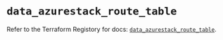 # `data_azurestack_route_table`

Refer to the Terraform Registory for docs: [`data_azurestack_route_table`](https://registry.terraform.io/providers/hashicorp/azurestack/1.0.0/docs/data-sources/route_table).
